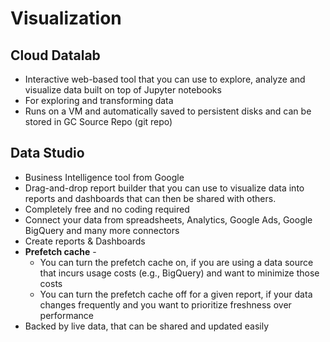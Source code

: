# Visualization
## Cloud Datalab
- Interactive web-based tool that you can use to explore, analyze and visualize data built on top of Jupyter notebooks
- For exploring and transforming data
- Runs on a VM and automatically saved to persistent disks and can be stored in GC Source Repo (git repo) 

## Data Studio
- Business Intelligence tool from Google
- Drag-and-drop report builder that you can use to visualize data into reports and dashboards that can then be shared with others.
- Completely free and no coding required
- Connect your data from spreadsheets, Analytics, Google Ads, Google BigQuery and many more connectors
- Create reports & Dashboards
- **Prefetch cache** - 
	- You can turn the prefetch cache on, if you are using a data source that incurs usage costs (e.g., BigQuery) and want to minimize those costs
	- You can turn the prefetch cache off for a given report, if your data changes frequently and you want to prioritize freshness over performance
- Backed by live data, that can be shared and updated easily
